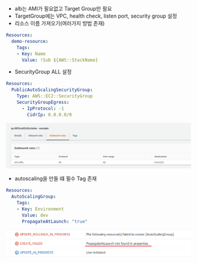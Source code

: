 * alb는 AMI가 필요없고 Target Group만 필요
* TargetGroup에는 VPC, health check, listen port, security group 설정
* 리소스 이름 가져오기(여러가지 방법 존재)
```yaml
Resources:
  demo-resource:
    Tags:
    - Key: Name
      Value: !Sub ${AWS::StackName}
```
* SecurityGroup ALL 설정
```yaml
Resources:
  PublicAutoScalingSecurityGroup:
    Type: AWS::EC2::SecurityGroup
    SecurityGroupEgress:
      - IpProtocol: -1
        CidrIp: 0.0.0.0/0
```

![](images/notes_alltraffic.png)

* autoscaling을 만들 떄 필수 Tag 존재
```yaml
Resources:
  AutoScalingGroup:
    Tags:
    - Key: Environment
      Value: dev
      PropagateAtLaunch: "true"
```

![](images/notes_asg_propagate.png)